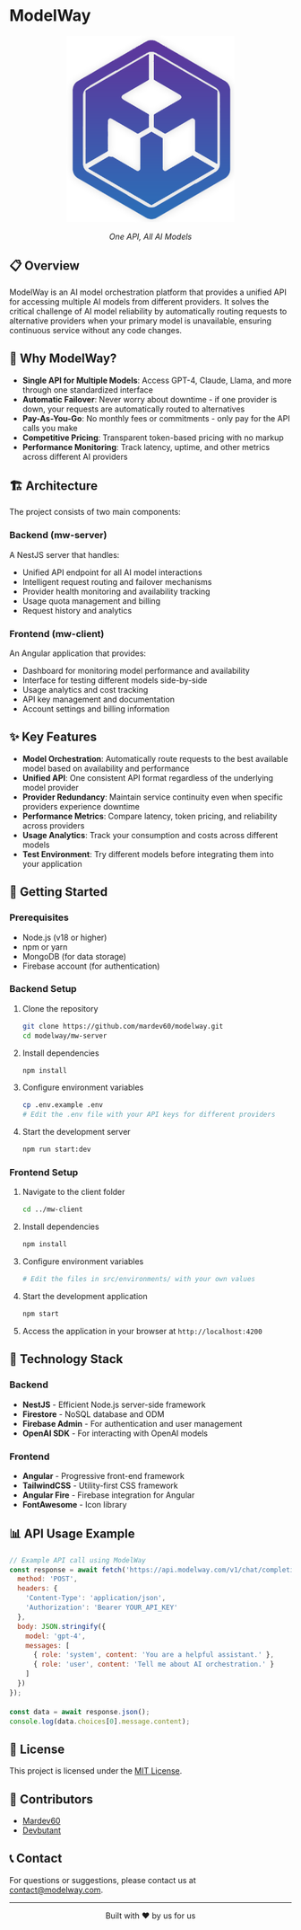 # ModelWay

<div align="center">
  <img src="mw-client/public/logo.png" alt="ModelWay Logo" width="300"/>
  <p><em>One API, All AI Models</em></p>
</div>

## 📋 Overview

ModelWay is an AI model orchestration platform that provides a unified API for accessing multiple AI models from different providers. It solves the critical challenge of AI model reliability by automatically routing requests to alternative providers when your primary model is unavailable, ensuring continuous service without any code changes.

## 🌟 Why ModelWay?

- **Single API for Multiple Models**: Access GPT-4, Claude, Llama, and more through one standardized interface
- **Automatic Failover**: Never worry about downtime - if one provider is down, your requests are automatically routed to alternatives
- **Pay-As-You-Go**: No monthly fees or commitments - only pay for the API calls you make
- **Competitive Pricing**: Transparent token-based pricing with no markup
- **Performance Monitoring**: Track latency, uptime, and other metrics across different AI providers

## 🏗️ Architecture

The project consists of two main components:

### Backend (mw-server)

A NestJS server that handles:
- Unified API endpoint for all AI model interactions
- Intelligent request routing and failover mechanisms
- Provider health monitoring and availability tracking
- Usage quota management and billing
- Request history and analytics

### Frontend (mw-client)

An Angular application that provides:
- Dashboard for monitoring model performance and availability
- Interface for testing different models side-by-side
- Usage analytics and cost tracking
- API key management and documentation
- Account settings and billing information

## ✨ Key Features

- **Model Orchestration**: Automatically route requests to the best available model based on availability and performance
- **Unified API**: One consistent API format regardless of the underlying model provider
- **Provider Redundancy**: Maintain service continuity even when specific providers experience downtime
- **Performance Metrics**: Compare latency, token pricing, and reliability across providers
- **Usage Analytics**: Track your consumption and costs across different models
- **Test Environment**: Try different models before integrating them into your application

## 🚀 Getting Started

### Prerequisites

- Node.js (v18 or higher)
- npm or yarn
- MongoDB (for data storage)
- Firebase account (for authentication)

### Backend Setup

1. Clone the repository
   ```bash
   git clone https://github.com/mardev60/modelway.git
   cd modelway/mw-server
   ```

2. Install dependencies
   ```bash
   npm install
   ```

3. Configure environment variables
   ```bash
   cp .env.example .env
   # Edit the .env file with your API keys for different providers
   ```

4. Start the development server
   ```bash
   npm run start:dev
   ```

### Frontend Setup

1. Navigate to the client folder
   ```bash
   cd ../mw-client
   ```

2. Install dependencies
   ```bash
   npm install
   ```

3. Configure environment variables
   ```bash
   # Edit the files in src/environments/ with your own values
   ```

4. Start the development application
   ```bash
   npm start
   ```

5. Access the application in your browser at `http://localhost:4200`

## 🔧 Technology Stack

### Backend
- **NestJS** - Efficient Node.js server-side framework
- **Firestore** - NoSQL database and ODM
- **Firebase Admin** - For authentication and user management
- **OpenAI SDK** - For interacting with OpenAI models

### Frontend
- **Angular** - Progressive front-end framework
- **TailwindCSS** - Utility-first CSS framework
- **Angular Fire** - Firebase integration for Angular
- **FontAwesome** - Icon library

## 📊 API Usage Example

```javascript
// Example API call using ModelWay
const response = await fetch('https://api.modelway.com/v1/chat/completions', {
  method: 'POST',
  headers: {
    'Content-Type': 'application/json',
    'Authorization': 'Bearer YOUR_API_KEY'
  },
  body: JSON.stringify({
    model: 'gpt-4',
    messages: [
      { role: 'system', content: 'You are a helpful assistant.' },
      { role: 'user', content: 'Tell me about AI orchestration.' }
    ]
  })
});

const data = await response.json();
console.log(data.choices[0].message.content);
```

## 📄 License

This project is licensed under the [MIT License](LICENSE).

## 👥 Contributors

- [Mardev60](https://github.com/mardev60)
- [Devbutant](https://github.com/devbutant)

## 📞 Contact

For questions or suggestions, please contact us at [contact@modelway.com](mailto:makil.uspn@gmail.com).

---

<div align="center">
  <p>Built with ❤️ by us for us</p>
</div> 